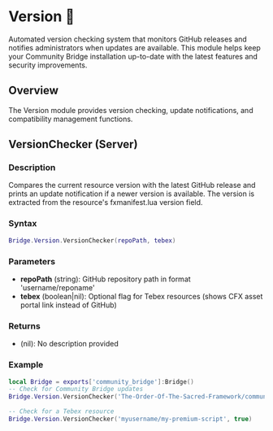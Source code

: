 # Version 🔄

<!--META
nav: true
toc: true
description: Automated version checking system that monitors GitHub releases and notifies administrators when updates are available. This module helps keep your Community Bridge installation up-to-date with the latest features and security improvements.
-->

Automated version checking system that monitors GitHub releases and notifies administrators when updates are available. This module helps keep your Community Bridge installation up-to-date with the latest features and security improvements.

## Overview

The Version module provides version checking, update notifications, and compatibility management functions.

## VersionChecker (Server)

### Description
Compares the current resource version with the latest GitHub release and prints an update notification if a newer version is available. The version is extracted from the resource's fxmanifest.lua version field.

### Syntax
```lua
Bridge.Version.VersionChecker(repoPath, tebex)
```

### Parameters
- **repoPath** (string): GitHub repository path in format 'username/reponame'
- **tebex** (boolean|nil): Optional flag for Tebex resources (shows CFX asset portal link instead of GitHub)

### Returns
- (nil): No description provided

### Example
```lua
local Bridge = exports['community_bridge']:Bridge()
-- Check for Community Bridge updates
Bridge.Version.VersionChecker('The-Order-Of-The-Sacred-Framework/community_bridge', false)

-- Check for a Tebex resource
Bridge.Version.VersionChecker('myusername/my-premium-script', true)
```

